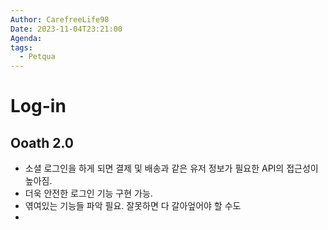 ```yaml
---
Author: CarefreeLife98
Date: 2023-11-04T23:21:00
Agenda: 
tags:
  - Petqua
---
```

# Log-in
## Ooath 2.0
- 소셜 로그인을 하게 되면 결제 및 배송과 같은 유저 정보가 필요한 API의 접근성이 높아짐.
- 더욱 안전한 로그인 기능 구현 가능.
- 엮여있는 기능들 파악 필요. 잘못하면 다 갈아엎어야 할 수도
- 